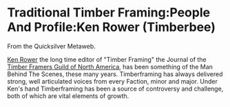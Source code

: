
# Traditional Timber Framing:People And Profile:Ken Rower (Timberbee)

From the Quicksilver Metaweb.

[Ken Rower](/http-www-tfguild-org-pubpg-html) the long time editor of "Timber Framing" the Journal of the [Timber Framers Guild of North America](/http-www-tfguild-org-index-html), has been something of the Man Behind The Scenes, these many years. Timberframing has always delivered strong, well articulated voices from every Faction, minor and major. Under Ken's hand Timberframing has been a source of controversy and challenge, both of which are vital elements of growth.
